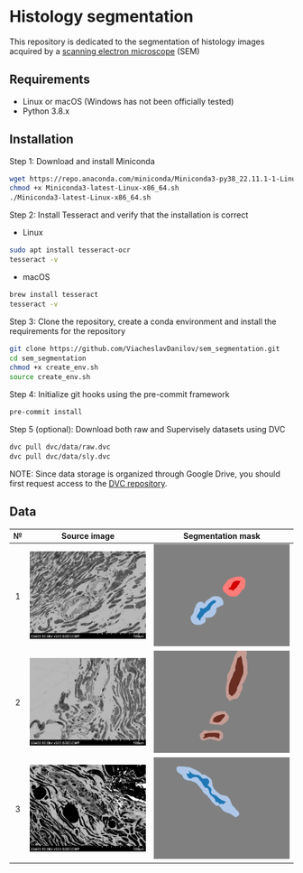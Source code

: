 # Histology segmentation
This repository is dedicated to the segmentation of histology images acquired by a [scanning electron microscope](https://en.wikipedia.org/wiki/Scanning_electron_microscope) (SEM)

## Requirements

- Linux or macOS (Windows has not been officially tested)
- Python 3.8.x

## Installation

Step 1: Download and install Miniconda
``` bash
wget https://repo.anaconda.com/miniconda/Miniconda3-py38_22.11.1-1-Linux-x86_64.sh
chmod +x Miniconda3-latest-Linux-x86_64.sh
./Miniconda3-latest-Linux-x86_64.sh
```

Step 2: Install Tesseract and verify that the installation is correct

- Linux
``` bash
sudo apt install tesseract-ocr
tesseract -v
```

- macOS
``` bash
brew install tesseract
tesseract -v
```

Step 3: Clone the repository, create a conda environment and install the requirements for the repository
``` bash
git clone https://github.com/ViacheslavDanilov/sem_segmentation.git
cd sem_segmentation
chmod +x create_env.sh
source create_env.sh
```

Step 4: Initialize git hooks using the pre-commit framework
``` bash
pre-commit install
```

Step 5 (optional): Download both raw and Supervisely datasets using DVC
``` bash
dvc pull dvc/data/raw.dvc
dvc pull dvc/data/sly.dvc
```
NOTE: Since data storage is organized through Google Drive, you should first request access to the [DVC repository](https://drive.google.com/drive/folders/1nYxQ6IXYdatgxXMsPzV-xjdv6PLjvMZK?usp=share_link).

## Data

| **№** |                 **Source image**                  |                   **Segmentation mask**                    |
|:-----:|:-------------------------------------------------:|:----------------------------------------------------------:|
|   1   | ![Source image](media/image_1.png "Source image") | ![Segmentation mask](media/mask_1.png "Segmentation mask") |
|   2   | ![Source image](media/image_2.png "Source image") | ![Segmentation mask](media/mask_2.png "Segmentation mask") |
|   3   | ![Source image](media/image_3.png "Source image") | ![Segmentation mask](media/mask_3.png "Segmentation mask") |

